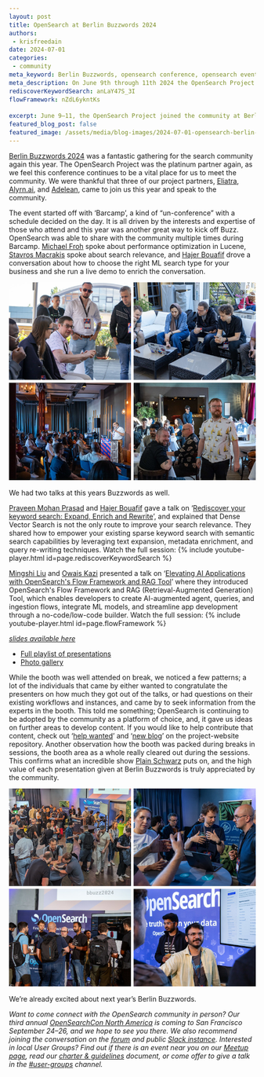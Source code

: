 ```yaml
---
layout: post
title: OpenSearch at Berlin Buzzwords 2024
authors:
 - krisfreedain
date: 2024-07-01
categories:
 - community
meta_keyword: Berlin Buzzwords, opensearch conference, opensearch event europe, keyword search, flow framework, RAG tool, opensearch germany, berlin
meta_description: On June 9th through 11th 2024 the OpenSearch Project joined the community at Berlin Buzzwords to share knowledge and interact with the search and open source communities.
rediscoverKeywordSearch: anLaY47S_3I
flowFramework: nZdL6ykntKs

excerpt: June 9–11, the OpenSearch Project joined the community at Berlin Buzzwords to share knowledge and interact with the search and open-source communities.
featured_blog_post: false
featured_image: /assets/media/blog-images/2024-07-01-opensearch-berlin-buzzwords-2024/2024-0612-BBuzz-Booth.png
---  
```


[Berlin Buzzwords 2024](https://2024.berlinbuzzwords.de/) was a fantastic gathering for the search community again this year. The OpenSearch Project was the platinum partner again, as we feel this conference continues to be a vital place for us to meet the community. We were thankful that three of our project partners, [Eliatra](https://eliatra.com/), [Alyrn.ai](https://www.aryn.ai/), and [Adelean](https://www.adelean.com/), came to join us this year and speak to the community. 

The event started off with ‘Barcamp’, a kind of “un-conference” with a schedule decided on the day. It is all driven by the interests and expertise of those who attend and this year was another great way to kick off Buzz. OpenSearch was able to share with the community multiple times during Barcamp. [Michael Froh](https://github.com/msfroh) spoke about performance optimization in Lucene, [Stavros Macrakis](https://opensearch.org/community/members/stavros-macrakis.html) spoke about search relevance, and [Hajer Bouafif](https://www.linkedin.com/in/hajerbouafif/) drove a conversation about how to choose the right ML search type for your business and she run a live demo to enrich the conversation. 

<img src="/assets/media/blog-images/2024-07-01-opensearch-berlin-buzzwords-2024/2024-0612-BBuzz-Barcamp.png"/>

We had two talks at this years Buzzwords as well. 

[Praveen Mohan Prasad](https://opensearch.org/community/members/praveen-mohan-prasad.html) and [Hajer Bouafif](https://www.linkedin.com/in/hajerbouafif/) gave a talk on ‘[Rediscover your keyword search: Expand, Enrich and Rewrite](https://program.berlinbuzzwords.de/bbuzz24/talk/WLKNUS/)’, and explained that Dense Vector Search is not the only route to improve your search relevance. They shared how to empower your existing sparse keyword search with semantic search capabilities by leveraging text expansion, metadata enrichment, and query re-writing techniques. Watch the full session: 
{% include youtube-player.html id=page.rediscoverKeywordSearch %}

[Mingshi Liu](https://opensearch.org/community/members/mingshi-liu.html) and [Owais Kazi](https://opensearch.org/community/members/owais-kazi.html) presented a talk on ‘[Elevating AI Applications with OpenSearch's Flow Framework and RAG Tool](https://program.berlinbuzzwords.de/bbuzz24/talk/SRSS7M/)’ where they introduced OpenSearch's Flow Framework and RAG (Retrieval-Augmented Generation) Tool, which enables developers to create AI-augmented agent, queries, and ingestion flows, integrate ML models, and streamline app development through a no-code/low-code builder. Watch the full session: 
{% include youtube-player.html id=page.flowFramework %}

*[slides available here](https://github.com/opensearch-project/community/blob/main/presentations/2024-06-11-BerlinBuzzwords-Elevating-AI-Applications-Flow-Framework-RAGTool.pdf)*

* [Full playlist of presentations](https://www.youtube.com/playlist?list=PLq-odUc2x7i8jHpa6PHGzmxfAPEz-c-on)
* [Photo gallery](https://www.flickr.com/photos/newthinking_de/albums/72177720317853019/)

While the booth was well attended on break, we noticed a few patterns; a lot of the individuals that came by either wanted to congratulate the presenters on how much they got out of the talks, or had questions on their existing workflows and instances, and came by to seek information from the experts in the booth. This told me something; OpenSearch is continuing to be adopted by the community as a platform of choice, and, it gave us ideas on further areas to develop content. If you would like to help contribute that content, check out ‘[help wanted](https://github.com/opensearch-project/project-website/issues?q=is%3Aissue+is%3Aopen+label%3A%22help+wanted%22)’ and ‘[new blog](https://github.com/opensearch-project/project-website/issues?q=is%3Aissue+is%3Aopen+label%3A%22new+blog%22)’ on the project-website repository. Another observation how the booth was packed during breaks in sessions, the booth area as a whole really cleared out during the sessions. This confirms what an incredible show [Plain Schwarz](https://plainschwarz.com/) puts on, and the high value of each presentation given at Berlin Buzzwords is truly appreciated by the community. 

<img src="/assets/media/blog-images/2024-07-01-opensearch-berlin-buzzwords-2024/2024-0612-BBuzz-Booth.png"/> 

We’re already excited about next year’s Berlin Buzzwords. 

*Want to come connect with the OpenSearch community in person?* *Our third annual* [*OpenSearchCon North America*](https://opensearch.org/events/opensearchcon/2024/north-america/index.html) *is coming to San Francisco September 24–26, and we hope to see you there. We also recommend joining the conversation on the [forum](https://forum.opensearch.org/) and public [Slack instance](https://opensearch.org/slack.html). Interested in local User Groups? Find out if there is an event near you on our [Meetup page](https://www.meetup.com/pro/opensearchproject/), read our [charter & guidelines](https://github.com/opensearch-project/community/blob/main/user-groups/charter-guidelines.md) document, or come offer to give a talk in the [#user-groups](https://opensearch.slack.com/archives/C073A2DDP5J) channel.*
